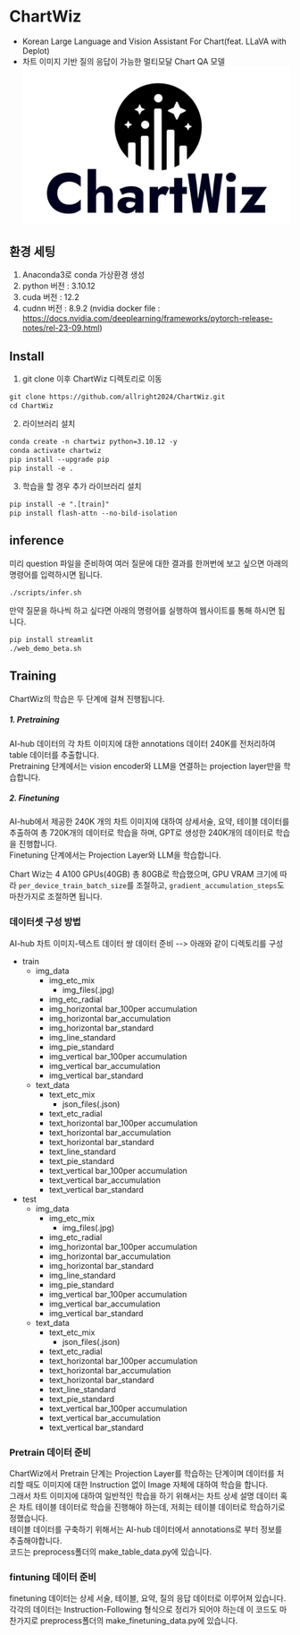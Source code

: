 # ChartWiz

- Korean Large Language and Vision Assistant For Chart(feat. LLaVA with Deplot)
- 차트 이미지 기반 질의 응답이 가능한 멀티모달 Chart QA 모델
![설명 텍스트](llava/eval/chartwiz_logo.png)

## 환경 세팅

1. Anaconda3로 conda 가상환경 생성
2. python 버전 : 3.10.12
3. cuda 버전 : 12.2
4. cudnn 버전 : 8.9.2
(nvidia docker file : https://docs.nvidia.com/deeplearning/frameworks/pytorch-release-notes/rel-23-09.html)

## Install
1. git clone 이후 ChartWiz 디렉토리로 이동
```
git clone https://github.com/allright2024/ChartWiz.git
cd ChartWiz
```
2. 라이브러리 설치
```
conda create -n chartwiz python=3.10.12 -y
conda activate chartwiz
pip install --upgrade pip
pip install -e .
```
3. 학습을 할 경우 추가 라이브러리 설치
```
pip install -e ".[train]"
pip install flash-attn --no-bild-isolation
```

## inference
미리 question 파일을 준비하여 여러 질문에 대한 결과를 한꺼번에 보고 싶으면 아래의 명령어를 입력하시면 됩니다.
```
./scripts/infer.sh
```
만약 질문을 하나씩 하고 싶다면 아래의 명령어를 실행하여 웹사이트를 통해 하시면 됩니다.
```
pip install streamlit
./web_demo_beta.sh
```

## Training 
ChartWiz의 학습은 두 단계에 걸쳐 진행됩니다.  
##### 1. Pretraining
AI-hub 데이터의 각 차트 이미지에 대한 annotations 데이터 240K를 전처리하여 table 데이터를 추출합니다.  
Pretraining 단계에서는 vision encoder와 LLM을 연결하는 projection layer만을 학습합니다.
##### 2. Finetuning
AI-hub에서 제공한 240K 개의 차트 이미지에 대하여 상세서술, 요약, 테이블 데이터를 추출하여 총 720K개의 데이터로 학습을 하며, GPT로 생성한 240K개의 데이터로 학습을 진행합니다.  
Finetuning 단계에서는 Projection Layer와 LLM을 학습합니다.  
  

Chart Wiz는 4 A100 GPUs(40GB) 총 80GB로 학습했으며, GPU VRAM 크기에 따라 ```per_device_train_batch_size```를 조절하고, ```gradient_accumulation_steps```도 마찬가지로 조절하면 됩니다.

### 데이터셋 구성 방법
AI-hub 차트 이미지-텍스트 데이터 쌍 데이터 준비
--> 아래와 같이 디렉토리를 구성

- train
    - img_data
        - img_etc_mix
            - img_files(.jpg)
        - img_etc_radial
        - img_horizontal bar_100per accumulation
        - img_horizontal bar_accumulation
        - img_horizontal bar_standard
        - img_line_standard
        - img_pie_standard
        - img_vertical bar_100per accumulation
        - img_vertical bar_accumulation
        - img_vertical bar_standard
    - text_data
        - text_etc_mix
            - json_files(.json)
        - text_etc_radial
        - text_horizontal bar_100per accumulation
        - text_horizontal bar_accumulation
        - text_horizontal bar_standard
        - text_line_standard
        - text_pie_standard
        - text_vertical bar_100per accumulation
        - text_vertical bar_accumulation
        - text_vertical bar_standard
- test
    - img_data
        - img_etc_mix
            - img_files(.jpg)
        - img_etc_radial
        - img_horizontal bar_100per accumulation
        - img_horizontal bar_accumulation
        - img_horizontal bar_standard
        - img_line_standard
        - img_pie_standard
        - img_vertical bar_100per accumulation
        - img_vertical bar_accumulation
        - img_vertical bar_standard
    - text_data
        - text_etc_mix
            - json_files(.json)
        - text_etc_radial
        - text_horizontal bar_100per accumulation
        - text_horizontal bar_accumulation
        - text_horizontal bar_standard
        - text_line_standard
        - text_pie_standard
        - text_vertical bar_100per accumulation
        - text_vertical bar_accumulation
        - text_vertical bar_standard

### Pretrain 데이터 준비
ChartWiz에서 Pretrain 단계는 Projection Layer를 학습하는 단계이며 데이터를 처리할 때도 이미지에 대한 Instruction 없이 Image 자체에 대하여 학습을 합니다.  
그래서 차트 이미지에 대하여 일반적인 학습을 하기 위해서는 차트 상세 설명 데이터 혹은 차트 테이블 데이터로 학습을 진행해야 하는데, 저희는 테이블 데이터로 학습하기로 정했습니다.  
테이블 데이터를 구축하기 위해서는 AI-hub 데이터에서 annotations로 부터 정보를 추출해야합니다.  
코드는 preprocess폴더의 make_table_data.py에 있습니다.

### fintuning 데이터 준비 
finetuning 데이터는 상세 서술, 테이블, 요약, 질의 응답 데이터로 이루어져 있습니다. 
각각의 데이터는 Instruction-Following 형식으로 정리가 되어야 하는데 이 코드도 마찬가지로 preprocess폴더의 make_finetuning_data.py에 있습니다. 
